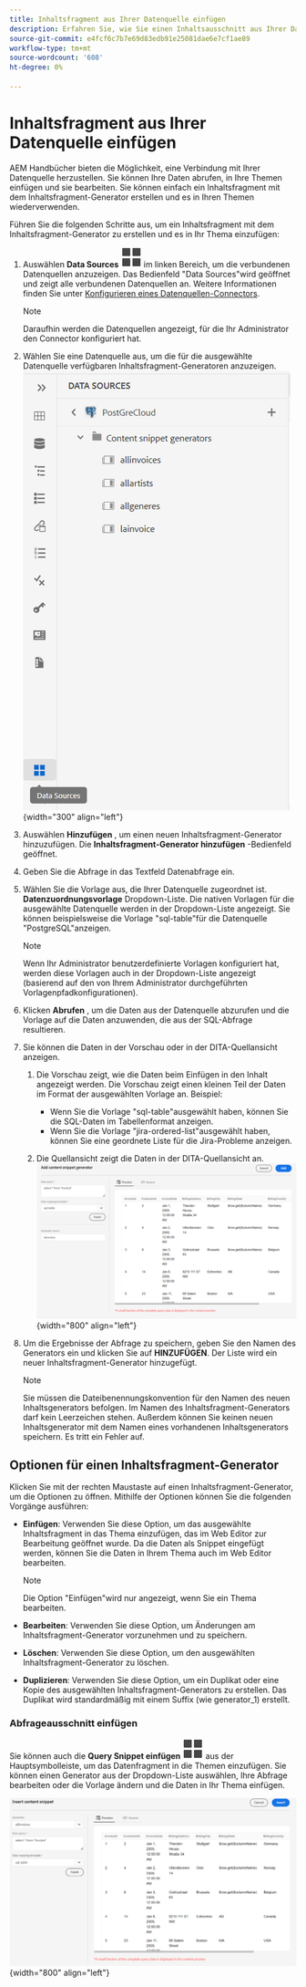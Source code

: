 ```yaml
---
title: Inhaltsfragment aus Ihrer Datenquelle einfügen
description: Erfahren Sie, wie Sie einen Inhaltsausschnitt aus Ihrer Datenquelle einfügen
source-git-commit: e4fcf6c7b7e69d83edb91e25081dae6e7cf1ae89
workflow-type: tm+mt
source-wordcount: '608'
ht-degree: 0%

---
```



# Inhaltsfragment aus Ihrer Datenquelle einfügen

AEM Handbücher bieten die Möglichkeit, eine Verbindung mit Ihrer Datenquelle herzustellen. Sie können Ihre Daten abrufen, in Ihre Themen einfügen und sie bearbeiten. Sie können einfach ein Inhaltsfragment mit dem Inhaltsfragment-Generator erstellen und es in Ihren Themen wiederverwenden.

Führen Sie die folgenden Schritte aus, um ein Inhaltsfragment mit dem Inhaltsfragment-Generator zu erstellen und es in Ihr Thema einzufügen:

1. Auswählen **Data Sources** ![](images/data-source-icon.svg)   im linken Bereich, um die verbundenen Datenquellen anzuzeigen. Das Bedienfeld &quot;Data Sources&quot;wird geöffnet und zeigt alle verbundenen Datenquellen an. Weitere Informationen finden Sie unter [Konfigurieren eines Datenquellen-Connectors](../cs-install-guide/conf-data-source-connector.md).
   >[!NOTE]
   >
   > Daraufhin werden die Datenquellen angezeigt, für die Ihr Administrator den Connector konfiguriert hat.

1. Wählen Sie eine Datenquelle aus, um die für die ausgewählte Datenquelle verfügbaren Inhaltsfragment-Generatoren anzuzeigen.
   ![](images/code-snippet-generator.png){width="300" align="left"}
1. Auswählen **Hinzufügen** , um einen neuen Inhaltsfragment-Generator hinzuzufügen. Die **Inhaltsfragment-Generator hinzufügen** -Bedienfeld geöffnet.

1. Geben Sie die Abfrage in das Textfeld Datenabfrage ein.
1. Wählen Sie die Vorlage aus, die Ihrer Datenquelle zugeordnet ist. **Datenzuordnungsvorlage** Dropdown-Liste.
Die nativen Vorlagen für die ausgewählte Datenquelle werden in der Dropdown-Liste angezeigt. Sie können beispielsweise die Vorlage &quot;sql-table&quot;für die Datenquelle &quot;PostgreSQL&quot;anzeigen.

   >[!NOTE]
   >  
   > Wenn Ihr Administrator benutzerdefinierte Vorlagen konfiguriert hat, werden diese Vorlagen auch in der Dropdown-Liste angezeigt (basierend auf den von Ihrem Administrator durchgeführten Vorlagenpfadkonfigurationen).

1. Klicken **Abrufen** , um die Daten aus der Datenquelle abzurufen und die Vorlage auf die Daten anzuwenden, die aus der SQL-Abfrage resultieren.
1. Sie können die Daten in der Vorschau oder in der DITA-Quellansicht anzeigen.

   1. Die Vorschau zeigt, wie die Daten beim Einfügen in den Inhalt angezeigt werden. Die Vorschau zeigt einen kleinen Teil der Daten im Format der ausgewählten Vorlage an.
Beispiel:
      * Wenn Sie die Vorlage &quot;sql-table&quot;ausgewählt haben, können Sie die SQL-Daten im Tabellenformat anzeigen.
      * Wenn Sie die Vorlage &quot;jira-ordered-list&quot;ausgewählt haben, können Sie eine geordnete Liste für die Jira-Probleme anzeigen.

   1. Die Quellansicht zeigt die Daten in der DITA-Quellansicht an.
      ![](images/add-content-snippet-generator.png){width="800" align="left"}
1. Um die Ergebnisse der Abfrage zu speichern, geben Sie den Namen des Generators ein und klicken Sie auf **HINZUFÜGEN**.   Der Liste wird ein neuer Inhaltsfragment-Generator hinzugefügt.

   >[!NOTE]
   >
   > Sie müssen die Dateibenennungskonvention für den Namen des neuen Inhaltsgenerators befolgen. Im Namen des Inhaltsfragment-Generators darf kein Leerzeichen stehen. Außerdem können Sie keinen neuen Inhaltsgenerator mit dem Namen eines vorhandenen Inhaltsgenerators speichern. Es tritt ein Fehler auf.

## Optionen für einen Inhaltsfragment-Generator

Klicken Sie mit der rechten Maustaste auf einen Inhaltsfragment-Generator, um die Optionen zu öffnen. Mithilfe der Optionen können Sie die folgenden Vorgänge ausführen:
* **Einfügen**: Verwenden Sie diese Option, um das ausgewählte Inhaltsfragment in das Thema einzufügen, das im Web Editor zur Bearbeitung geöffnet wurde. Da die Daten als Snippet eingefügt werden, können Sie die Daten in Ihrem Thema auch im Web Editor bearbeiten.

  >[!NOTE]
  > 
  > Die Option &quot;Einfügen&quot;wird nur angezeigt, wenn Sie ein Thema bearbeiten.

* **Bearbeiten**: Verwenden Sie diese Option, um Änderungen am Inhaltsfragment-Generator vorzunehmen und zu speichern.
* **Löschen**: Verwenden Sie diese Option, um den ausgewählten Inhaltsfragment-Generator zu löschen.
* **Duplizieren**: Verwenden Sie diese Option, um ein Duplikat oder eine Kopie des ausgewählten Inhaltsfragment-Generators zu erstellen. Das Duplikat wird standardmäßig mit einem Suffix (wie generator_1) erstellt.

### Abfrageausschnitt einfügen

Sie können auch die **Query Snippet einfügen** ![](images/data-source-icon.svg)   aus der Hauptsymbolleiste, um das Datenfragment in die Themen einzufügen.  Sie können einen Generator aus der Dropdown-Liste auswählen, Ihre Abfrage bearbeiten oder die Vorlage ändern und die Daten in Ihr Thema einfügen.

![](images/insert-content-snippet.png){width="800" align="left"}




